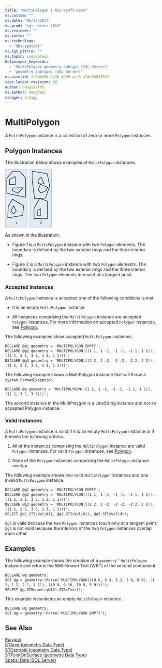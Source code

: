 ```yaml
---
title: "MultiPolygon | Microsoft Docs"
ms.custom: ""
ms.date: "06/13/2017"
ms.prod: "sql-server-2014"
ms.reviewer: ""
ms.suite: ""
ms.technology: 
  - "dbe-spatial"
ms.tgt_pltfrm: ""
ms.topic: conceptual
helpviewer_keywords: 
  - "MultiPolygon geometry subtype [SQL Server]"
  - "geometry subtypes [SQL Server]"
ms.assetid: 2c5db358-2a16-49d9-aac5-a74e86813932
caps.latest.revision: 20
author: douglaslMS
ms.author: douglasl
manager: craigg
---
```

# MultiPolygon
  A `MultiPolygon` instance is a collection of zero or more `Polygon` instances.  
  
## Polygon Instances  
 The illustration below shows examples of `MultiPolygon` instances.  
  
 ![Examples of geometry MultiPolygon instances](../../database-engine/media/multipolygon.gif "Examples of geometry MultiPolygon instances")  
  
 As shown in the illustration:  
  
-   Figure 1 is a `MultiPolygon` instance with two `Polygon` elements. The boundary is defined by the two exterior rings and the three interior rings.  
  
-   Figure 2 is a `MultiPolygon` instance with two `Polygon` elements. The boundary is defined by the two exterior rings and the three interior rings. The two `Polygon` elements intersect at a tangent point.  
  
### Accepted Instances  
 A `MultiPolygon` instance is accepted one of the following conditions is met.  
  
-   It is an empty `MultiPolygon` instance.  
  
-   All instances comprising the `MultiPolygon` instance are accepted `Polygon` instances. For more information on accepted `Polygon` instances, see [Polygon](../spatial/polygon.md).  
  
 The following examples show accepted `MultiPolygon` instances.  
  
```  
DECLARE @g1 geometry = 'MULTIPOLYGON EMPTY';  
DECLARE @g2 geometry = 'MULTIPOLYGON(((1 1, 1 -1, -1 -1, -1 1, 1 1)),((1 1, 3 1, 3 3, 1 3, 1 1)))';  
DECLARE @g3 geometry = 'MULTIPOLYGON(((2 2, 2 -2, -2 -2, -2 2, 2 2)),((1 1, 3 1, 3 3, 1 3, 1 1)))';  
```  
  
 The following example shows a MultiPolygon instance that will throw a `System.FormatException`.  
  
```  
DECLARE @g geometry = 'MULTIPOLYGON(((1 1, 1 -1, -1 -1, -1 1, 1 1)),((1 1, 3 1, 3 3)))';  
```  
  
 The second instance in the MultiPolygon is a LineString instance and not an accepted Polygon instance.  
  
### Valid Instances  
 A `MultiPolygon` instance is valid if it is an empty `MultiPolygon` instance or if it meets the following criteria.  
  
1.  All of the instances comprising the `MultiPolygon` instance are valid `Polygon` instances. For valid `Polygon` instances, see [Polygon](../spatial/polygon.md).  
  
2.  None of the `Polygon` instances comprising the `MultiPolygon` instance overlap.  
  
 The following example shows two valid `MultiPolygon` instances and one invalid `MultiPolygon` instance.  
  
```  
DECLARE @g1 geometry = 'MULTIPOLYGON EMPTY';  
DECLARE @g2 geometry = 'MULTIPOLYGON(((1 1, 1 -1, -1 -1, -1 1, 1 1)),((1 1, 3 1, 3 3, 1 3, 1 1)))';  
DECLARE @g3 geometry = 'MULTIPOLYGON(((2 2, 2 -2, -2 -2, -2 2, 2 2)),((1 1, 3 1, 3 3, 1 3, 1 1)))';  
SELECT @g1.STIsValid(), @g2.STIsValid(), @g3.STIsValid();  
```  
  
 `@g2` is valid because the two `Polygon` instances touch only at a tangent point. `@g3` is not valid because the interiors of the two `Polygon` instances overlap each other.  
  
## Examples  
 The following example shows the creation of a `geometry``MultiPolygon` instance and returns the Well-Known Text (WKT) of the second component.  
  
```  
DECLARE @g geometry;  
SET @g = geometry::Parse('MULTIPOLYGON(((0 0, 0 3, 3 3, 3 0, 0 0), (1 1, 1 2, 2 1, 1 1)), ((9 9, 9 10, 10 9, 9 9)))');  
SELECT @g.STGeometryN(2).STAsText();  
```  
  
 This example instantiates an empty `MultiPolygon` instance.  
  
```  
DECLARE @g geometry;  
SET @g = geometry::Parse('MULTIPOLYGON EMPTY');  
```  
  
## See Also  
 [Polygon](../spatial/polygon.md)   
 [STArea &#40;geometry Data Type&#41;](/sql/t-sql/spatial-geometry/starea-geometry-data-type)   
 [STCentroid &#40;geometry Data Type&#41;](/sql/t-sql/spatial-geometry/stcentroid-geometry-data-type)   
 [STPointOnSurface &#40;geometry Data Type&#41;](/sql/t-sql/spatial-geometry/stpointonsurface-geometry-data-type)   
 [Spatial Data &#40;SQL Server&#41;](../spatial/spatial-data-sql-server.md)  
  
  
